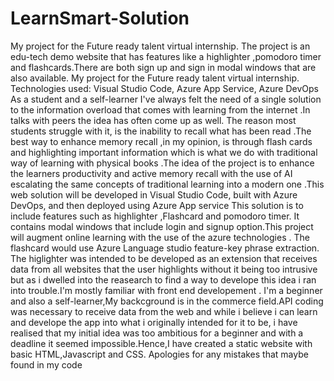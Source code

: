 # LearnSmart-Solution
My project for the Future ready talent virtual internship. The project is an edu-tech demo website that has features like a highlighter ,pomodoro timer and flashcards.There are both sign up and sign in modal windows that are also available.
My project for the Future ready talent virtual internship. Technologies used: Visual Studio Code, Azure App Service, Azure DevOps
As a student and a self-learner I've always felt the need of a single solution to the information overload that comes with learning from the internet .In talks with peers the idea has often come up as well. The reason most students struggle with it, is the inability to recall what has been read .The best way to enhance memory recall ,in my opinion, is through flash cards and highlighting important information which is what we do with traditional way of learning with physical books .The idea of the project is to enhance the learners productivity and active memory recall with the use of AI escalating the same concepts of traditional learning into a modern one .This web solution will be developed in Visual Studio Code, built with Azure DevOps, and then deployed using Azure App service This solution is to include features such as highlighter ,Flashcard and pomodoro timer. It contains modal windows that include login and signup option.This project will augment online learning with the use of the azure technologies . The flashcard would use Azure Language studio feature-key phrase extraction. The higlighter was intended to be developed as an extension that receives data from all websites that the user highlights without it being too intrusive but as i dwelled into the reasearch to find a way to develope this idea i ran into trouble.I'm mostly familiar with front end developement . I'm a beginner and also a self-learner,My backcground is in the commerce field.API coding was necessary to receive data from the web and while i believe i can learn and develope the app into what i originally intended for it to be, i have realised that my initial idea was too ambitious for a beginner and with a deadline it seemed impossible.Hence,I have created a static website with basic HTML,Javascript and CSS. Apologies for any mistakes that maybe found in my code
